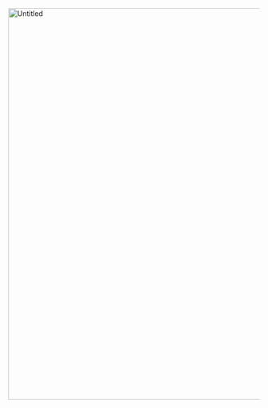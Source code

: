 <img width="2116" height="783" alt="Untitled" src="https://github.com/user-attachments/assets/a67fc458-84c3-476b-b1d7-9a55a90ab3c8" />
